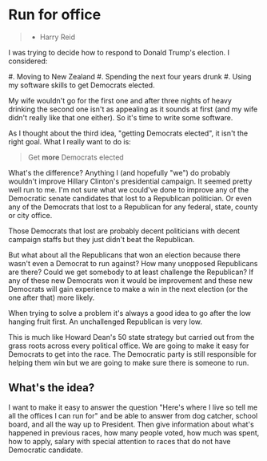 # Run for office

> - Harry Reid

I was trying to decide how to respond to Donald Trump's election.  I considered:

#. Moving to New Zealand
#. Spending the next four years drunk
#. Using my software skills to get Democrats elected.

My wife wouldn't go for the first one and after three nights of heavy
drinking the second one isn't as appealing as it sounds at first (and
my wife didn't really like that one either).  So it's time to write some software.

As I thought about the third idea, "getting Democrats elected", it isn't the
right goal.  What I really want to do is:

> Get **more** Democrats elected

What's the difference?  Anything I (and hopefully "we") do probably
wouldn't improve Hillary Clinton's presidential campaign.  It seemed
pretty well run to me.  I'm not sure what we could've done to improve
any of the Democratic senate candidates that lost to a Republican
politician.  Or even any of the Democrats that lost to a Republican
for any federal, state, county or city office.

Those Democrats that lost are probably decent politicians with decent
campaign staffs but they just didn't beat the Republican.

But what about all the Republicans that won an election because there
wasn't even a Democrat to run against?  How many unopposed Republicans
are there?  Could we get somebody to at least challenge the
Republican?  If any of these new Democrats won it would be improvement
and these new Democrats will gain experience to make a win in the next
election (or the one after that) more likely.

When trying to solve a problem it's always a good idea to go after the
low hanging fruit first.  An unchallenged Republican is very low.

This is much like Howard Dean's 50 state strategy but carried out from
the grass roots across every political office.  We are going to make
it easy for Democrats to get into the race.  The Democratic party is
still responsible for helping them win but we are going to make sure
there is someone to run.

## What's the idea?

I want to make it easy to answer the question "Here's where I live so
tell me all the offices I can run for" and be able to answer from dog
catcher, school board, and all the way up to President.  Then give
information about what's happened in previous races, how many people
voted, how much was spent, how to apply, salary with special attention
to races that do not have Democratic candidate.
